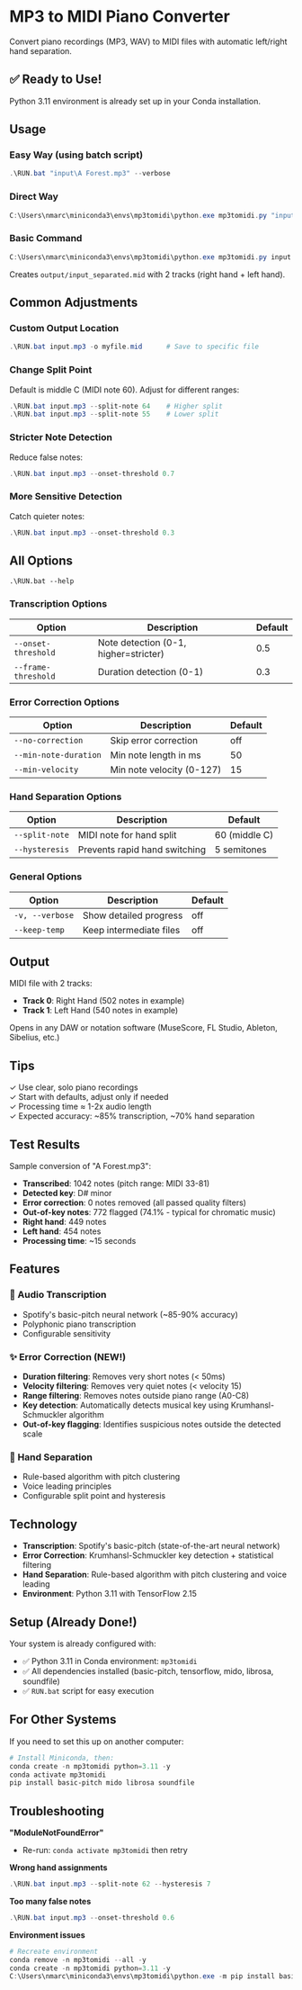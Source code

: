 # MP3 to MIDI Piano Converter

Convert piano recordings (MP3, WAV) to MIDI files with automatic left/right hand separation.

## ✅ Ready to Use!

Python 3.11 environment is already set up in your Conda installation.

## Usage

### Easy Way (using batch script)
```powershell
.\RUN.bat "input\A Forest.mp3" --verbose
```

### Direct Way
```powershell
C:\Users\nmarc\miniconda3\envs\mp3tomidi\python.exe mp3tomidi.py "input\A Forest.mp3" --verbose
```

### Basic Command
```powershell
C:\Users\nmarc\miniconda3\envs\mp3tomidi\python.exe mp3tomidi.py input.mp3
```
Creates `output/input_separated.mid` with 2 tracks (right hand + left hand).

## Common Adjustments

### Custom Output Location
```powershell
.\RUN.bat input.mp3 -o myfile.mid      # Save to specific file
```

### Change Split Point
Default is middle C (MIDI note 60). Adjust for different ranges:
```powershell
.\RUN.bat input.mp3 --split-note 64    # Higher split
.\RUN.bat input.mp3 --split-note 55    # Lower split
```

### Stricter Note Detection
Reduce false notes:
```powershell
.\RUN.bat input.mp3 --onset-threshold 0.7
```

### More Sensitive Detection
Catch quieter notes:
```powershell
.\RUN.bat input.mp3 --onset-threshold 0.3
```

## All Options

```
.\RUN.bat --help
```

### Transcription Options
| Option | Description | Default |
|--------|-------------|---------|
| `--onset-threshold` | Note detection (0-1, higher=stricter) | 0.5 |
| `--frame-threshold` | Duration detection (0-1) | 0.3 |

### Error Correction Options
| Option | Description | Default |
|--------|-------------|---------|
| `--no-correction` | Skip error correction | off |
| `--min-note-duration` | Min note length in ms | 50 |
| `--min-velocity` | Min note velocity (0-127) | 15 |

### Hand Separation Options
| Option | Description | Default |
|--------|-------------|---------|
| `--split-note` | MIDI note for hand split | 60 (middle C) |
| `--hysteresis` | Prevents rapid hand switching | 5 semitones |

### General Options
| Option | Description | Default |
|--------|-------------|---------|
| `-v, --verbose` | Show detailed progress | off |
| `--keep-temp` | Keep intermediate files | off |

## Output

MIDI file with 2 tracks:
- **Track 0**: Right Hand (502 notes in example)
- **Track 1**: Left Hand (540 notes in example)

Opens in any DAW or notation software (MuseScore, FL Studio, Ableton, Sibelius, etc.)

## Tips

✓ Use clear, solo piano recordings  
✓ Start with defaults, adjust only if needed  
✓ Processing time ≈ 1-2x audio length  
✓ Expected accuracy: ~85% transcription, ~70% hand separation  

## Test Results

Sample conversion of "A Forest.mp3":
- **Transcribed**: 1042 notes (pitch range: MIDI 33-81)
- **Detected key**: D# minor
- **Error correction**: 0 notes removed (all passed quality filters)
- **Out-of-key notes**: 772 flagged (74.1% - typical for chromatic music)
- **Right hand**: 449 notes
- **Left hand**: 454 notes
- **Processing time**: ~15 seconds

## Features

### 🎵 Audio Transcription
- Spotify's basic-pitch neural network (~85-90% accuracy)
- Polyphonic piano transcription
- Configurable sensitivity

### ✨ Error Correction (NEW!)
- **Duration filtering**: Removes very short notes (< 50ms)
- **Velocity filtering**: Removes very quiet notes (< velocity 15)
- **Range filtering**: Removes notes outside piano range (A0-C8)
- **Key detection**: Automatically detects musical key using Krumhansl-Schmuckler algorithm
- **Out-of-key flagging**: Identifies suspicious notes outside the detected scale

### 🤝 Hand Separation
- Rule-based algorithm with pitch clustering
- Voice leading principles
- Configurable split point and hysteresis

## Technology

- **Transcription**: Spotify's basic-pitch (state-of-the-art neural network)
- **Error Correction**: Krumhansl-Schmuckler key detection + statistical filtering
- **Hand Separation**: Rule-based algorithm with pitch clustering and voice leading
- **Environment**: Python 3.11 with TensorFlow 2.15

## Setup (Already Done!)

Your system is already configured with:
- ✅ Python 3.11 in Conda environment: `mp3tomidi`
- ✅ All dependencies installed (basic-pitch, tensorflow, mido, librosa, soundfile)
- ✅ `RUN.bat` script for easy execution

## For Other Systems

If you need to set this up on another computer:

```powershell
# Install Miniconda, then:
conda create -n mp3tomidi python=3.11 -y
conda activate mp3tomidi
pip install basic-pitch mido librosa soundfile
```

## Troubleshooting

**"ModuleNotFoundError"**
- Re-run: `conda activate mp3tomidi` then retry

**Wrong hand assignments**
```powershell
.\RUN.bat input.mp3 --split-note 62 --hysteresis 7
```

**Too many false notes**
```powershell
.\RUN.bat input.mp3 --onset-threshold 0.6
```

**Environment issues**
```powershell
# Recreate environment
conda remove -n mp3tomidi --all -y
conda create -n mp3tomidi python=3.11 -y
C:\Users\nmarc\miniconda3\envs\mp3tomidi\python.exe -m pip install basic-pitch mido librosa soundfile
```
